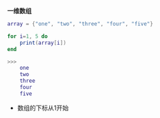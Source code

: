 **一维数组**

```lua
array = {"one", "two", "three", "four", "five"}

for i=1, 5 do
    print(array[i])
end

>>>
    one
    two
    three
    four
    five
```

- 数组的下标从1开始

